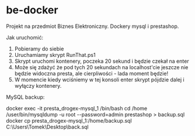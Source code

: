 # be-docker
Projekt na przedmiot Biznes Elektroniczny. Dockery mysql i prestashop.

Jak uruchomić:
 1. Pobieramy do siebie
 2. Uruchamiamy skrypt RunThat.ps1
 3. Skrypt uruchomi kontenery, poczeka 20 sekund i będzie czekał na enter
 4. Może się zdażyć że pod tych 20 sekundach na localhost'cie jeszcze nie będzie widoczna presta, ale cierpliwości - lada
    moment będzie!
 5. W momencie kiedy wciśniemy w tej konsoli enter skrypt pójdzie dalej i wyłączy kontenery.



MySQL backup:

docker exec -it presta_drogex-mysql_1 /bin/bash
cd /home
/user/bin/mysqldump -u root --password=admin prestashop > backup.sql
docker cp presta_drogex-mysql_1:/home/backup.sql C:\Users\Tomek\Desktop\back.sql
